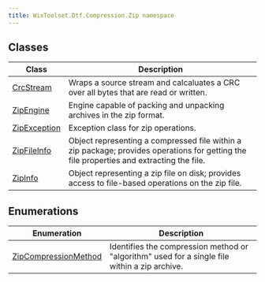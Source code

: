 ```yaml
---
title: WixToolset.Dtf.Compression.Zip namespace
---
```

## Classes
| Class | Description |
| -------- | ----------- |
| [CrcStream](crcstream) | Wraps a source stream and calcaluates a CRC over all bytes that are read or written. |
| [ZipEngine](zipengine) | Engine capable of packing and unpacking archives in the zip format. |
| [ZipException](zipexception) | Exception class for zip operations. |
| [ZipFileInfo](zipfileinfo) | Object representing a compressed file within a zip package; provides operations for getting the file properties and extracting the file. |
| [ZipInfo](zipinfo) | Object representing a zip file on disk; provides access to file-based operations on the zip file. |
## Enumerations
| Enumeration | Description |
| -------- | ----------- |
| [ZipCompressionMethod](zipcompressionmethod) | Identifies the compression method or "algorithm" used for a single file within a zip archive. |
